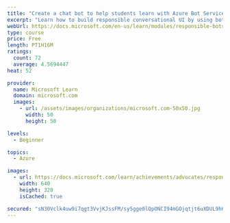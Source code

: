 ```yaml
---
title: "Create a chat bot to help students learn with Azure Bot Service"
excerpt: "Learn how to build responsible conversational UI by using bots."
webUrl: https://docs.microsoft.com/en-us/learn/modules/responsible-bots/
type: course
price: Free
length: PT1H16M
ratings:
  count: 72
  average: 4.5694447
heat: 52

provider:
  name: Microsoft Learn
  domain: microsoft.com
  images:
    - url: /assets/images/organizations/microsoft.com-50x50.jpg
      width: 50
      height: 50

levels:
  - Beginner

topics:
  - Azure

images:
  - url: https://docs.microsoft.com/learn/achievements/advocates/responsible-bots-social.png
    width: 640
    height: 320
    isCached: true

secured: "sN30Vclk4uw9i7qgt3VvjKJssFM/sy5gge0lQpONCI94mGOjqtjt6uXDUL9h6j5c7OVMup5kdQKltZEfOB/sY/SOhG3DEedcaT2Q1teWuKpr6WLsAMA791v/SF4jmzmhPP4JeJq7HpC15fKg4uf9RJbjk6uoXZRT/6/oTdmHjOemw1iIiVkisl2j9odELd8UuUz4H4pqSOsHPa7DsZ3YORhbFehX8buSIQUJJfSgQ1y/0haarOnONRaCN9iZ6q4WTYYDR+5GcIbGbfL/cD0Q1X+AB9xBDIkTALYP7kHwtPqpuidBOhzPndUc2ZmM7hGhEHtLVEP1WK3IE8+B68x4tOrPp5JoAzBUMfV7mxJgT9XfJeyFHsJmjg5K8YP7ji8aTGMa0NqBa6C7aJh/8/WWd7PKnblBidOc17rYQpfWeCM=;mStIrwqHi9LZvIvW58LAKg=="
---
```


